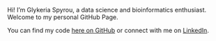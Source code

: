 
Hi! I’m Glykeria Spyrou, a data science and bioinformatics enthusiast. Welcome to my personal GitHub Page.

You can find my code [here on GitHub](https://github.com/glyspy) or connect with me on [LinkedIn](https://linkedin.com/in/glyspy).
